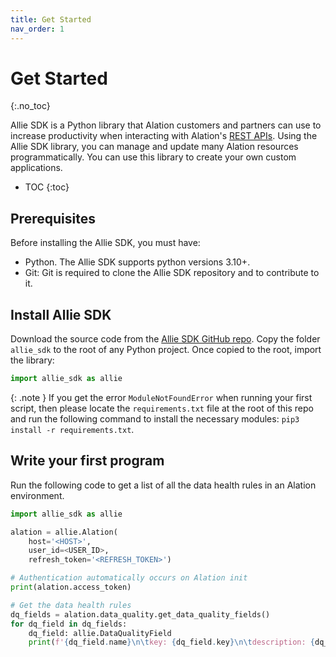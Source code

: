 ```yaml
---
title: Get Started
nav_order: 1
---
```


# Get Started
{:.no_toc}

Allie SDK is a Python library that Alation customers and partners can use to increase productivity when interacting with Alation's [REST APIs](https://developer.alation.com/dev/reference/createtoken). Using the Allie SDK library, you can manage and update many Alation resources programmatically. You can use this library to create your own custom applications.

* TOC
{:toc}

## Prerequisites

Before installing the Allie SDK, you must have:

* Python. The Allie SDK supports python versions 3.10+.
* Git: Git is required to clone the Allie SDK repository and to contribute to it.

## Install Allie SDK

Download the source code from the [Allie SDK GitHub repo](https://github.com/Alation/Allie-SDK). Copy the folder `allie_sdk` to the root of any Python project. Once copied to the root, import the library:

```python
import allie_sdk as allie
```
{: .note }
If you get the error `ModuleNotFoundError` when running your first script, then please locate the `requirements.txt` file at the root of this repo and run the following command to install the necessary modules: `pip3 install -r requirements.txt`.

## Write your first program

Run the following code to get a list of all the data health rules in an Alation environment.

```python
import allie_sdk as allie

alation = allie.Alation(
    host='<HOST>',
    user_id=<USER_ID>,
    refresh_token='<REFRESH_TOKEN>')

# Authentication automatically occurs on Alation init
print(alation.access_token)

# Get the data health rules
dq_fields = alation.data_quality.get_data_quality_fields()
for dq_field in dq_fields:
    dq_field: allie.DataQualityField
    print(f'{dq_field.name}\n\tkey: {dq_field.key}\n\tdescription: {dq_field.description}')
```


